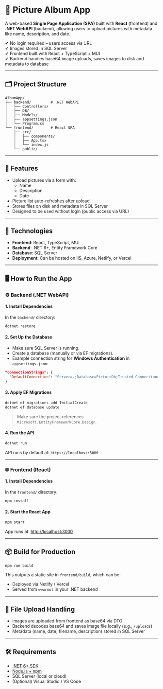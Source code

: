 # 📸 Picture Album App

A web-based **Single Page Application (SPA)** built with **React** (frontend) and **.NET WebAPI** (backend), allowing users to upload pictures with metadata like name, description, and date.

✔ No login required – users access via URL  
✔ Images stored in SQL Server  
✔ Frontend built with React + TypeScript + MUI  
✔ Backend handles base64 image uploads, saves images to disk and metadata to database

---

## 🗂 Project Structure

```
AlbumApp/
├── backend/         # .NET WebAPI
│   ├── Controllers/
│   ├── DB/
│   ├── Models/
│   ├── appsettings.json
│   └── Program.cs
└── frontend/        # React SPA
    ├── src/
    │   ├── components/
    │   ├── App.tsx
    │   └── index.js
    └── public/
```

---

## 🚀 Features

- Upload pictures via a form with:
  - Name
  - Description
  - Date
- Picture list auto-refreshes after upload
- Stores files on disk and metadata in SQL Server
- Designed to be used without login (public access via URL)

---

## 🧰 Technologies

- **Frontend**: React, TypeScript, MUI
- **Backend**: .NET 6+, Entity Framework Core
- **Database**: SQL Server
- **Deployment**: Can be hosted on IIS, Azure, Netlify, or Vercel

---

## 🖥️ How to Run the App

### ⚙ Backend (.NET WebAPI)

#### 1. Install Dependencies

In the `backend/` directory:

```bash
dotnet restore
```

#### 2. Set Up the Database

- Make sure SQL Server is running.
- Create a database (manually or via EF migrations).
- Example connection string for **Windows Authentication** in `appsettings.json`:

```json
"ConnectionStrings": {
  "DefaultConnection": "Server=.;Database=PictureDb;Trusted_Connection=True;"
}
```

#### 3. Apply EF Migrations

```bash
dotnet ef migrations add InitialCreate
dotnet ef database update
```

> Make sure the project references `Microsoft.EntityFrameworkCore.Design`.

#### 4. Run the API

```bash
dotnet run
```

API runs by default at: `https://localhost:5000`

---

### 🌐 Frontend (React)

#### 1. Install Dependencies

In the `frontend/` directory:

```bash
npm install
```

#### 2. Start the React App

```bash
npm start
```

App runs at: [http://localhost:3000](http://localhost:3000)

---

## 📦 Build for Production

```bash
npm run build
```

This outputs a static site in `frontend/build`, which can be:

- Deployed via Netlify / Vercel
- Served from `wwwroot` in your .NET backend

---

## 📁 File Upload Handling

- Images are uploaded from frontend as base64 via DTO
- Backend decodes base64 and saves image file locally (e.g., `/uploads`)
- Metadata (name, date, filename, description) stored in SQL Server

---

## 🛠 Requirements

- [.NET 6+ SDK](https://dotnet.microsoft.com/)
- [Node.js + npm](https://nodejs.org/)
- SQL Server (local or cloud)
- (Optional) Visual Studio / VS Code
